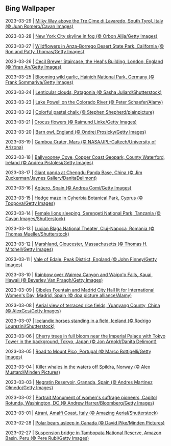 ## Bing Wallpaper
2023-03-29 | [Milky Way above the Tre Cime di Lavaredo, South Tyrol, Italy (© Juan Romero/Cavan Images)](./wallpaper/2023-03-29.jpg) 

2023-03-28 | [New York City skyline in fog (© Orbon Alija/Getty Images)](./wallpaper/2023-03-28.jpg) 

2023-03-27 | [Wildflowers in Anza-Borrego Desert State Park, California (© Ron and Patty Thomas/Getty Images)](./wallpaper/2023-03-27.jpg) 

2023-03-26 | [Cecil Brewer Staircase, the Heal's Building, London, England (© Yiran An/Getty Images)](./wallpaper/2023-03-26.jpg) 

2023-03-25 | [Blooming wild garlic, Hainich National Park, Germany (© Frank Sommariva/Getty Images)](./wallpaper/2023-03-25.jpg) 

2023-03-24 | [Lenticular clouds, Patagonia (© Sasha Juliard/Shutterstock)](./wallpaper/2023-03-24.jpg) 

2023-03-23 | [Lake Powell on the Colorado River (© Peter Schaefer/Alamy)](./wallpaper/2023-03-23.jpg) 

2023-03-22 | [Colorful pastel chalk (© Stephen Shepherd/plainpicture)](./wallpaper/2023-03-22.jpg) 

2023-03-21 | [Crocus flowers (© Raimund Linke/Getty Images)](./wallpaper/2023-03-21.jpg) 

2023-03-20 | [Barn owl, England (© Ondrej Prosicky/Getty Images)](./wallpaper/2023-03-20.jpg) 

2023-03-19 | [Gamboa Crater, Mars (© NASA/JPL-Caltech/University of Arizona)](./wallpaper/2023-03-19.jpg) 

2023-03-18 | [Ballyvooney Cove, Copper Coast Geopark, County Waterford, Ireland (© Andrea Pistolesi/Getty Images)](./wallpaper/2023-03-18.jpg) 

2023-03-17 | [Giant panda at Chengdu Panda Base, China (© Jim Zuckerman/Jaynes Gallery/DanitaDelimont)](./wallpaper/2023-03-17.jpg) 

2023-03-16 | [Agüero, Spain (© Andrea Comi/Getty Images)](./wallpaper/2023-03-16.jpg) 

2023-03-15 | [Hedge maze in Cyherbia Botanical Park, Cyprus (© Tpopova/Getty Images)](./wallpaper/2023-03-15.jpg) 

2023-03-14 | [Female lions sleeping, Serengeti National Park, Tanzania (© Cavan Images/Shutterstock)](./wallpaper/2023-03-14.jpg) 

2023-03-13 | [Lucian Blaga National Theater, Cluj-Napoca, Romania (© Thomas Mueller/Shutterstock)](./wallpaper/2023-03-13.jpg) 

2023-03-12 | [Marshland, Gloucester, Massachusetts (© Thomas H. Mitchell/Getty Images)](./wallpaper/2023-03-12.jpg) 

2023-03-11 | [Vale of Edale, Peak District, England (© John Finney/Getty Images)](./wallpaper/2023-03-11.jpg) 

2023-03-10 | [Rainbow over Waimea Canyon and Waipo'o Falls, Kauai, Hawaii (© Beverley Van Praagh/Getty Images)](./wallpaper/2023-03-10.jpg) 

2023-03-09 | [Cibeles Fountain and Madrid City Hall lit for International Women's Day, Madrid, Spain (© dpa picture alliance/Alamy)](./wallpaper/2023-03-09.jpg) 

2023-03-08 | [Aerial view of terraced rice fields, Yuanyang County, China (© AlexGcs/Getty Images)](./wallpaper/2023-03-08.jpg) 

2023-03-07 | [Icelandic horses standing in a field, Iceland (© Rodrigo Lourezini/Shutterstock)](./wallpaper/2023-03-07.jpg) 

2023-03-06 | [Cherry trees in full bloom near the Imperial Palace with Tokyo Tower in the background, Tokyo, Japan (© Jon Arnold/Danita Delimont)](./wallpaper/2023-03-06.jpg) 

2023-03-05 | [Road to Mount Pico, Portugal (© Marco Bottigelli/Getty Images)](./wallpaper/2023-03-05.jpg) 

2023-03-04 | [Killer whales in the waters off Spildra, Norway (© Alex Mustard/Minden Pictures)](./wallpaper/2023-03-04.jpg) 

2023-03-03 | [Negratín Reservoir, Granada, Spain (© Andres Martinez Olmedo/Getty Images)](./wallpaper/2023-03-03.jpg) 

2023-03-02 | [Portrait Monument of women's suffrage pioneers, Capitol Rotunda, Washington, DC (© Andrew Harrer/Bloomberg/Getty Images)](./wallpaper/2023-03-02.jpg) 

2023-03-01 | [Atrani, Amalfi Coast, Italy (© Amazing Aerial/Shutterstock)](./wallpaper/2023-03-01.jpg) 

2023-02-28 | [Polar bears asleep in Canada (© David Pike/Minden Pictures)](./wallpaper/2023-02-28.jpg) 

2023-02-27 | [Suspension bridge in Tambopata National Reserve, Amazon Basin, Peru (© Pere Rubi/Getty Images)](./wallpaper/2023-02-27.jpg) 


